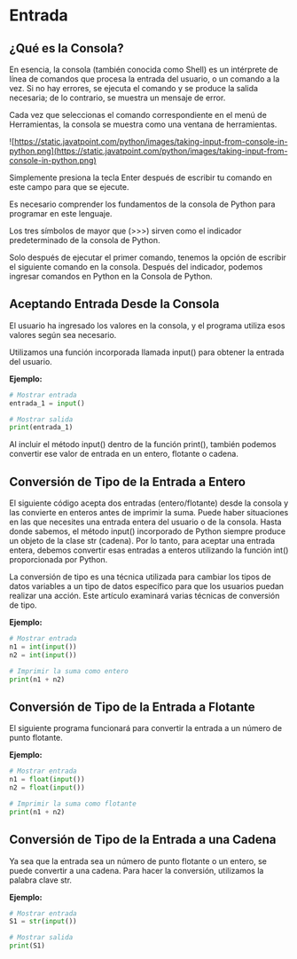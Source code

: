 # Entrada

## ¿Qué es la Consola?

En esencia, la consola (también conocida como Shell) es un intérprete de línea de comandos que procesa la entrada del usuario, o un comando a la vez. Si no hay errores, se ejecuta el comando y se produce la salida necesaria; de lo contrario, se muestra un mensaje de error.

Cada vez que seleccionas el comando correspondiente en el menú de Herramientas, la consola se muestra como una ventana de herramientas.

![https://static.javatpoint.com/python/images/taking-input-from-console-in-python.png](https://static.javatpoint.com/python/images/taking-input-from-console-in-python.png)

Simplemente presiona la tecla Enter después de escribir tu comando en este campo para que se ejecute.

Es necesario comprender los fundamentos de la consola de Python para programar en este lenguaje.

Los tres símbolos de mayor que (>>>) sirven como el indicador predeterminado de la consola de Python.

Solo después de ejecutar el primer comando, tenemos la opción de escribir el siguiente comando en la consola. Después del indicador, podemos ingresar comandos en Python en la Consola de Python.

## Aceptando Entrada Desde la Consola

El usuario ha ingresado los valores en la consola, y el programa utiliza esos valores según sea necesario.

Utilizamos una función incorporada llamada input() para obtener la entrada del usuario.

**Ejemplo:**

```python
# Mostrar entrada
entrada_1 = input()

# Mostrar salida
print(entrada_1)
```

Al incluir el método input() dentro de la función print(), también podemos convertir ese valor de entrada en un entero, flotante o cadena.

## Conversión de Tipo de la Entrada a Entero

El siguiente código acepta dos entradas (entero/flotante) desde la consola y las convierte en enteros antes de imprimir la suma. Puede haber situaciones en las que necesites una entrada entera del usuario o de la consola. Hasta donde sabemos, el método input() incorporado de Python siempre produce un objeto de la clase str (cadena). Por lo tanto, para aceptar una entrada entera, debemos convertir esas entradas a enteros utilizando la función int() proporcionada por Python.

La conversión de tipo es una técnica utilizada para cambiar los tipos de datos variables a un tipo de datos específico para que los usuarios puedan realizar una acción. Este artículo examinará varias técnicas de conversión de tipo.

**Ejemplo:**

```python
# Mostrar entrada
n1 = int(input())
n2 = int(input())

# Imprimir la suma como entero
print(n1 + n2)
```

## Conversión de Tipo de la Entrada a Flotante

El siguiente programa funcionará para convertir la entrada a un número de punto flotante.

**Ejemplo:**

```python
# Mostrar entrada
n1 = float(input())
n2 = float(input())

# Imprimir la suma como flotante
print(n1 + n2)
```

## Conversión de Tipo de la Entrada a una Cadena

Ya sea que la entrada sea un número de punto flotante o un entero, se puede convertir a una cadena. Para hacer la conversión, utilizamos la palabra clave str.

**Ejemplo:**

```python
# Mostrar entrada
S1 = str(input())

# Mostrar salida
print(S1)
```
